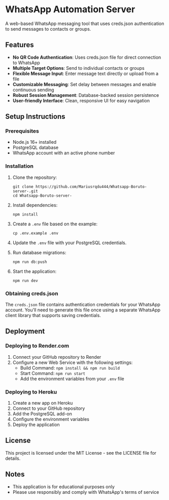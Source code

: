 # WhatsApp Automation Server

A web-based WhatsApp messaging tool that uses creds.json authentication to send messages to contacts or groups.

## Features

- **No QR Code Authentication**: Uses creds.json file for direct connection to WhatsApp
- **Multiple Target Options**: Send to individual contacts or groups
- **Flexible Message Input**: Enter message text directly or upload from a file
- **Customizable Messaging**: Set delay between messages and enable continuous sending
- **Robust Session Management**: Database-backed session persistence
- **User-friendly Interface**: Clean, responsive UI for easy navigation

## Setup Instructions

### Prerequisites

- Node.js 16+ installed
- PostgreSQL database
- WhatsApp account with an active phone number

### Installation

1. Clone the repository:
   ```
   git clone https://github.com/Mariusrqdu444/Whatsapp-Boruto-server-.git
   cd Whatsapp-Boruto-server-
   ```

2. Install dependencies:
   ```
   npm install
   ```

3. Create a `.env` file based on the example:
   ```
   cp .env.example .env
   ```
   
4. Update the `.env` file with your PostgreSQL credentials.

5. Run database migrations:
   ```
   npm run db:push
   ```

6. Start the application:
   ```
   npm run dev
   ```

### Obtaining creds.json

The `creds.json` file contains authentication credentials for your WhatsApp account. You'll need to generate this file once using a separate WhatsApp client library that supports saving credentials.

## Deployment

### Deploying to Render.com

1. Connect your GitHub repository to Render
2. Configure a new Web Service with the following settings:
   - Build Command: `npm install && npm run build`
   - Start Command: `npm run start`
   - Add the environment variables from your `.env` file

### Deploying to Heroku

1. Create a new app on Heroku
2. Connect to your GitHub repository
3. Add the PostgreSQL add-on
4. Configure the environment variables
5. Deploy the application

## License

This project is licensed under the MIT License - see the LICENSE file for details.

## Notes

- This application is for educational purposes only
- Please use responsibly and comply with WhatsApp's terms of service